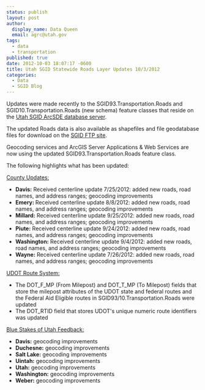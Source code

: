 ```yaml
---
status: publish
layout: post
author:
  display_name: Data Queen
  email: agrc@utah.gov
tags:
  - data
  - transportation
published: true
date: 2012-10-03 18:07:17 -0600
title: Utah SGID Statewide Roads Layer Updates 10/3/2012
categories:
  - Data
  - SGID Blog
---
```

<p>Updates were made recently to the SGID93.Transportation.Roads and SGID10.Transportation.Roads (new schema) feature classes that reside on the <a href="{{ "/data/how-to-connect-to-the-sgid-via-sde/" | prepend: site.baseurl }}">Utah SGID ArcSDE database server</a>.</p>
<p>The updated Roads data is also available as shapefiles and file geodatabase files for download on the <a href="ftp://ftp.agrc.utah.gov/UtahSGID_Vector/UTM12_NAD83/TRANSPORTATION/PackagedData/_Statewide/UtahRoadAndHighwaySystem/">SGID FTP site</a>.</p>
<p>Geocoding services and ArcGIS Server Applications &amp; Web Services are now using the updated SGID93.Transportation.Roads feature class.</p>
<p>The following highlights what has been updated:</p>
<p><span style="text-decoration: underline;">County Updates:</span></p>
<ul>
<li><strong>Davis:</strong> Received centerline update 7/25/2012: added new roads, road names, and address ranges; geocoding improvements</li>
<li><strong>Emery: </strong>Received centerline update 8/8/2012: added new roads, road names, and address ranges; geocoding improvements</li>
<li><strong>Millard:</strong> Received centerline update 9/25/2012: added new roads, road names, and address ranges; geocoding improvements</li>
<li><strong>Piute:</strong> Received centerline update 9/24/2012: added new roads, road names, and address ranges; geocoding improvements</li>
<li><strong>Washington:</strong> Received centerline update 9/4/2012: added new roads, road names, and address ranges; geocoding improvements</li>
<li><strong>Wayne:</strong> Received centerline update 7/26/2012: added new roads, road names, and address ranges; geocoding improvements</li>
</ul>
<p><span style="text-decoration: underline;">UDOT Route System:</span></p>
<ul>
<li>The DOT_F_MP (From Milepost) and DOT_T_MP (To Milepost) fields that store the milepost attributes of the UDOT state and federal routes and the Federal Aid Eligible routes in SGID93/10.Transportation.Roads were updated</li>
<li>The DOT_RTID field that stores UDOT's unique numeric route identifiers was updated</li>
</ul>
<p><span style="text-decoration: underline;">Blue Stakes of Utah Feedback:</span></p>
<ul>
<li><strong>Davis:</strong> geocoding improvements</li>
<li><strong>Duchesne:</strong> geocoding improvements</li>
<li><strong>Salt Lake:</strong> geocoding improvements</li>
<li><strong>Uintah:</strong> geocoding improvements</li>
<li><strong>Utah:</strong> geocoding improvements</li>
<li><strong>Washington:</strong> geocoding improvements</li>
<li><strong>Weber:</strong> geocoding improvements</li>
</ul>
